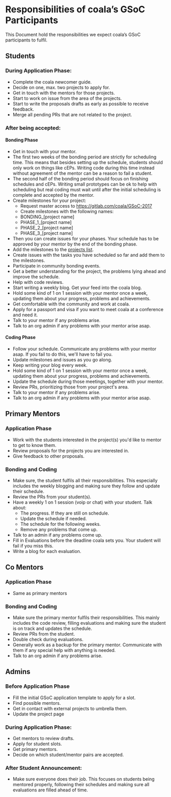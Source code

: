 Responsibilities of coala’s GSoC Participants
=============================================

This Document hold the responsibilities we expect coala’s GSoC participants to
fulfil.


Students
--------

### During Application Phase:

- Complete the coala newcomer guide.
- Decide on one, max. two projects to apply for.
- Get in touch with the mentors for those projects.
- Start to work on issue from the area of the projects.
- Start to write the proposals drafts as early as possible to receive feedback.
- Merge all pending PRs that are not related to the project.

### After being accepted:

#### Bonding Phase

- Get in touch with your mentor.
- The first two weeks of the bonding period are strictly for scheduling time.
  This means that besides setting up the schedule, students should only work
  on things like cEPs.
  Writing code during this time instead without agreement of the mentor can be
  a reason to fail a student.
- The second half of the bonding period should focus on finishing schedules and
  cEPs. Writing small prototypes can be ok to help with scheduling but real coding
  must wait until after the initial scheduling is complete and accepted by the
  mentor.
- Create milestones for your project:
    - Request master access to https://gitlab.com/coala/GSoC-2017
    - Create milestones with the following names:
    - BONDING_[project name]
    - PHASE_1_[project name]
    - PHASE_2_[project name]
    - PHASE_3_[project name]
- Then you can create issues for your phases. Your schedule has to be approved
  by your mentor by the end of the bonding phase.
- Add the milestones to the
  [projects list](https://github.com/coala/projects/blob/master/data/projects.js).
- Create issues with the tasks you have scheduled so far and add them to the
  milestones.
- Participate in community bonding events.
- Get a better understanding for the project, the problems lying ahead and
  improve the schedule.
- Help with code reviews.
- Start writing a weekly blog. Get your feed into the coala blog.
- Hold some kind of 1 on 1 session with your mentor once a week, updating them
  about your progress, problems and achievements.
- Get comfortable with the community and work at coala.
- Apply for a passport and visa if you want to meet coala at a conference and
  need it.
- Talk to your mentor if any problems arise.
- Talk to an org admin if any problems with your mentor arise asap.


#### Coding Phase

- Follow your schedule.
  Communicate any problems with your mentor asap.
  If you fail to do this, we'll have to fail you.
- Update milestones and issues as you go along.
- Keep writing your blog every week.
- Hold some kind of 1 on 1 session with your mentor once a week, updating them
  about your progress, problems and achievements.
- Update the schedule during those meetings, together with your mentor.
- Review PRs, prioritizing those from your project's area.
- Talk to your mentor if any problems arise.
- Talk to an org admin if any problems with your mentor arise asap.


Primary Mentors
---------------

### Application Phase

- Work with the students interested in the project(s) you'd like to mentor to
  get to know them.
- Review proposals for the projects you are interested in.
- Give feedback to other proposals.

### Bonding and Coding

- Make sure, the student fulfils all their responsibilities.
  This especially includes the weekly blogging and making sure they follow and
  update their schedule.
- Review the PRs from your student(s).
- Have a weekly 1 on 1 session (voip or chat) with your student.
  Talk about:
    - The progress. If they are still on schedule.
    - Update the schedule if needed.
    - The schedule for the following weeks.
    - Remove any problems that come up.
- Talk to an admin if any problems come up.
- Fill in Evaluations before the deadline coala sets you.
  Your student will fail if you miss this.
- Write a blog for each evaluation.


Co Mentors
----------

### Application Phase

- Same as primary mentors

### Bonding and Coding

- Make sure the primary mentor fulfils their responsibilities.
  This mainly includes the code review, filling evaluations and making sure
  the student is on track and updates the schedule.
- Review PRs from the student.
- Double check during evaluations.
- Generally work as a backup for the primary mentor.
  Communicate with them if any special help with anything is needed.
- Talk to an org admin if any problems arise.


Admins
------

### Before Application Phase

- Fill the initial GSoC application template to apply for a slot.
- Find possible mentors.
- Get in contact with external projects to umbrella them.
- Update the project page

### During Application Phase:

- Get mentors to review drafts.
- Apply for student slots.
- Get primary mentors.
- Decide on which student/mentor pairs are accepted.

### After Student Announcement:

- Make sure everyone does their job.
  This focuses on students being mentored properly, following their schedules
  and making sure all evaluations are filled ahead of time.
